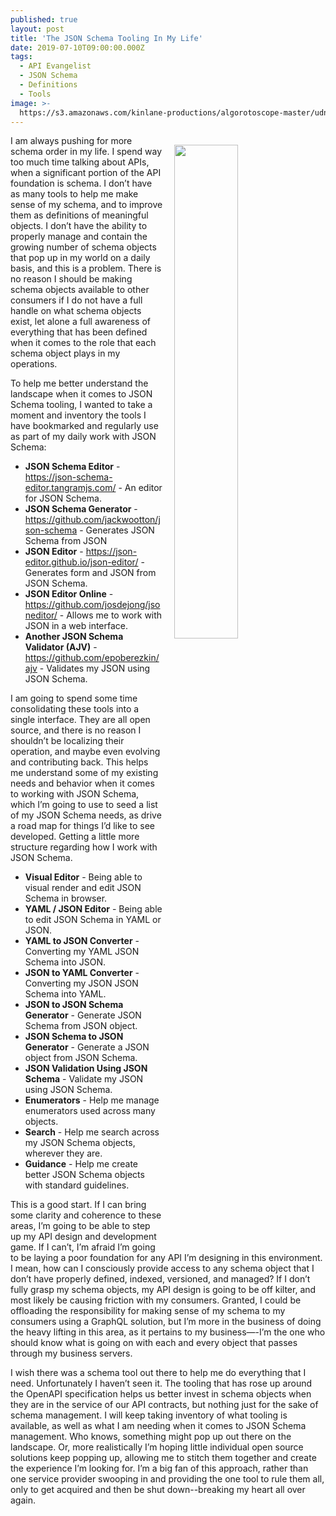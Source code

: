 ```yaml
---
published: true
layout: post
title: 'The JSON Schema Tooling In My Life'
date: 2019-07-10T09:00:00.000Z
tags:
  - API Evangelist
  - JSON Schema
  - Definitions
  - Tools
image: >-
  https://s3.amazonaws.com/kinlane-productions/algorotoscope-master/udnie-DSC_0033.jpg
---
```

<img src="{{ page.image }}" width="45%" align="right" style="padding: 15px;" />
I am always pushing for more schema order in my life. I spend way too much time talking about APIs, when a significant portion of the API foundation is schema. I don’t have as many tools to help me make sense of my schema, and to improve them as definitions of meaningful objects. I don’t have the ability to properly manage and contain the growing number of schema objects that pop up in my world on a daily basis, and this is a problem. There is no reason I should be making schema objects available to other consumers if I do not have a full handle on what schema objects exist, let alone a full awareness of everything that has been defined when it comes to the role that each schema object plays in my operations.

To help me better understand the landscape when it comes to JSON Schema tooling, I wanted to take a moment and inventory the tools I have bookmarked and regularly use as part of my daily work with JSON Schema:

- **JSON Schema Editor** - https://json-schema-editor.tangramjs.com/ - An editor for JSON Schema.
- **JSON Schema Generator** - https://github.com/jackwootton/json-schema - Generates JSON Schema from JSON
- **JSON Editor** - https://json-editor.github.io/json-editor/ - Generates form and JSON from JSON Schema.
- **JSON Editor Online** -https://github.com/josdejong/jsoneditor/ - Allows me to work with JSON in a web interface.
- **Another JSON Schema Validator (AJV)** - https://github.com/epoberezkin/ajv - Validates my JSON using JSON Schema.

I am going to spend some time consolidating these tools into a single interface. They are all open source, and there is no reason I shouldn’t be localizing their operation, and maybe even evolving and contributing back. This helps me understand some of my existing needs and behavior when it comes to working with JSON Schema, which I’m going to use to seed a list of my JSON Schema needs, as drive a road map for things I’d like to see developed. Getting a little more structure regarding how I work with JSON Schema.

- **Visual Editor** - Being able to visual render and edit JSON Schema in browser.
- **YAML / JSON Editor** - Being able to edit JSON Schema in YAML or JSON.
- **YAML to JSON Converter** - Converting my YAML JSON Schema into JSON.
- **JSON to YAML Converter** - Converting my JSON JSON Schema into YAML.
- **JSON to JSON Schema Generator** - Generate JSON Schema from JSON object.
- **JSON Schema to JSON Generator** - Generate a JSON object from JSON Schema.
- **JSON Validation Using JSON Schema** - Validate my JSON using JSON Schema.
- **Enumerators** - Help me manage enumerators used across many objects.
- **Search** - Help me search across my JSON Schema objects, wherever they are.
- **Guidance** - Help me create better JSON Schema objects with standard guidelines.

This is a good start. If I can bring some clarity and coherence to these areas, I’m going to be able to step up my API design and development game. If I can’t, I’m afraid I’m going to be laying a poor foundation for any API I’m designing in this environment. I mean, how can I consciously provide access to any schema object that I don’t have properly defined, indexed, versioned, and managed? If I don’t fully grasp my schema objects, my API design is going to be off kilter, and most likely be causing friction with my consumers. Granted, I could be offloading the responsibility for making sense of my schema to my consumers using a GraphQL solution, but I’m more in the business of doing the heavy lifting in this area, as it pertains to my business—-I’m the one who should know what is going on with each and every object that passes through my business servers.

I wish there was a schema tool out there to help me do everything that I need. Unfortunately I haven’t seen it. The tooling that has rose up around the OpenAPI specification helps us better invest in schema objects when they are in the service of our API contracts, but nothing just for the sake of schema management. I will keep taking inventory of what tooling is available, as well as what I am needing when it comes to JSON Schema management. Who knows, something might pop up out there on the landscape. Or, more realistically I’m hoping little individual open source solutions keep popping up, allowing me to stitch them together and create the experience I’m looking for. I’m a big fan of this approach, rather than one service provider swooping in and providing the one tool to rule them all, only to get acquired and then be shut down--breaking my heart all over again.
